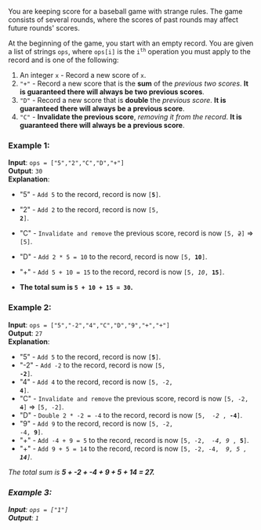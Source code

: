 You are keeping score for a baseball game with strange rules. 
The game consists of several rounds, where the scores of past rounds may affect future rounds' scores.

At the beginning of the game, you start with an empty record.  You are given a list of strings `ops`, 
where `ops[i]` is the <code>i<sup>th</sup></code> operation you must apply to the record and is one of the following:  
1. An integer `x` - Record a new score of `x`.
2. `"+"` - Record a new score that is the **sum** of the *previous two scores*. **It is guaranteed there will always be two previous scores**.
3. `"D"` - Record a new score that is **double** the *previous score*. **It is guaranteed there will always be a previous score**.
4. `"C"` - **Invalidate the previous score**, *removing it from the record*. **It is guaranteed there will always be a previous score**.

### Example 1:

**Input**: `ops = ["5","2","C","D","+"]`  
**Output**: `30`  
**Explanation**: 
* "5" - `Add 5` to the record, record is now <code>[<strong>5</strong>]</code>.  
* "2" - `Add 2` to the record, record is now <code>[5, <strong>2</strong>]</code>.  
* "C" - `Invalidate and remove` the previous score, record is now <code>[5, <s>2</s>]</code> => `[5]`.  
* "D" - `Add 2 * 5 = 10` to the record, record is now <code>[5, <strong>10</strong>]</code>.  
* "+" - `Add 5 + 10 = 15` to the record, record is now <code>[5, <em>10</em>, <strong>15</strong>]</code>.  

* **The total sum is `5 + 10 + 15 = 30`.**


### Example 2:

**Input**: `ops = ["5","-2","4","C","D","9","+","+"]`     
**Output**: `27`    
**Explanation**:     
* "5" - `Add 5` to the record, record is now <code>[<strong>5</strong>]</code>.
* "-2" - `Add -2` to the record, record is now <code>[5, <strong>-2</strong>]</code>.
* "4" - `Add 4` to the record, record is now <code>[5, -2, <strong>4</strong>]</code>.
* "C" - `Invalidate and remove` the previous score, record is now <code>[5, -2, <s>4</s>]</code> => <code>[5, -2]</code>.
* "D" - `Double 2 * -2 = -4` to the record, record is now <code>[5, <em> -2 </em>, <strong>-4</strong>]</code>.
* "9" - `Add 9` to the record, record is now <code>[5, -2, -4, <strong>9</strong>]</code>.
* "+" - `Add -4 + 9 = 5` to the record, record is now <code>[5, -2, <em> -4, 9 </em>, <strong>5</strong>]</code>.  
* "+" - `Add 9 + 5 = 14` to the record, record is now <code>[5, -2, -4, <em> 9, 5 <em>, <strong>14</strong>]</code>.  

*The total sum is **5 + -2 + -4 + 9 + 5 + 14 = 27.***


### Example 3:

**Input**: `ops = ["1"]`  
**Output**: `1`  
